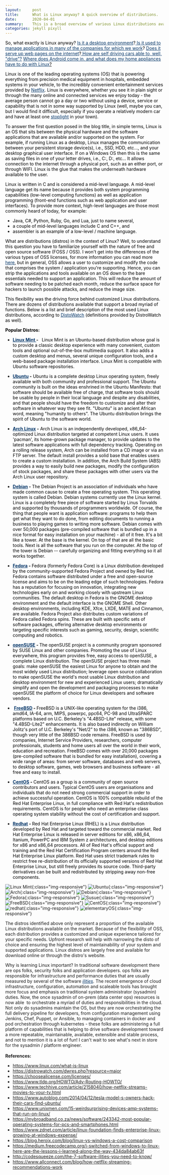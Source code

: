 ```yaml
---
layout:     post
title:      What is Linux anyway? A quick overview of distributions.
date:       2020-04-01
summary:    This is a broad overview of various Linux distributions available for running workloads for major fortune 500 companies, embedded systems and devices, to our own personal media servers running in the cloud or under your basement steps. Enjoy!    
categories: jekyll pixyll
---
```


<span style="color: #000000;">So, what exactly is Linux anyway? <span style="color: #003366;"><a style="background-color: #ffffff; color: #003366; text-decoration: underline;" href="https://medium.freecodecamp.org/i-switched-from-windows-to-linux-here-are-the-lessons-i-learned-along-the-way-434da84ab63f" target="_blank" rel="noopener">Is it a desktop environment</a></span>?<span style="text-decoration: underline; color: #003366;"><a style="background-color: #ffffff; color: #003366; text-decoration: underline;" href="https://blog.heroix.com/blog/linux-vs-windows-a-cost-comparison" target="_blank" rel="noopener"> Is it used to manage applications in many of the companies for which we work</a></span>? <span style="text-decoration: underline; color: #003366;"><a style="background-color: #ffffff; color: #003366; text-decoration: underline;" href="https://www.zdnet.com/article/linux-foundation-finds-enterprise-linux-growing-at-windows-expense/" target="_blank" rel="noopener">Does it serve up web pages on the internet</a></span>?<span style="text-decoration: underline;"><span style="color: #003366; text-decoration: underline;"> <a style="background-color: #ffffff; color: #003366; text-decoration: underline;" href="https://www.autoblog.com/2014/04/12/tesla-model-s-owners-hack-their-cars-find-ubuntu/" target="_blank" rel="noopener">How are self driving cars able to, well, "drive"?</a></span></span> <span style="text-decoration: underline; color: #003366;">W<a style="background-color: #ffffff; color: #003366; text-decoration: underline;" href="https://mybroadband.co.za/news/software/243342-most-popular-operating-systems-for-pcs-and-smartphones.html" target="_blank" rel="noopener">here does Android come in</a>, </span><a style="color: #000000;" href="https://www.unixmen.com/15-weirdsurprising-devices-amp-systems-that-run-on-linux/" target="_blank" rel="noopener"><span style="text-decoration: underline; color: #003366;">and what does my home appliances have to do with Linux</span>?</a> </span>

<span style="color: #000000;">Linux is one of the leading operating systems (OS) that is powering everything from precision medical equipment in hospitals, embedded systems in your vehicle, to the incredibly convenient entertainment services provided by <a style="color: #000000;" href="https://www.techhive.com/article/2158040/how-netflix-streams-movies-to-your-tv.html" target="_blank" rel="noopener"><span style="text-decoration: underline; color: #003366;">Netflix</span></a>. Linux is everywhere, whether you see it in plain sight or through the many online and connected services we enjoy today - the average person cannot go a day or two without using a device, service or capability that is not in some way supported by Linux (well, maybe you can, but I would find it difficult, especially if you operate a relatively modern car and have at least one <span style="text-decoration: underline;"><span style="color: #003366;"><a style="color: #003366; text-decoration: underline;" href="https://www.tldp.org/HOWTO/Adv-Routing-HOWTO/" target="_blank" rel="noopener">stoplight</a></span></span> in your town).</span>

<span style="color: #000000;">To answer the first question posed in the blog title, in simple terms, Linux is an OS that sits between the physical hardware and the software applications that are available and/or supported on the system. For example, if running Linux as a desktop, Linux manages the communication between your persistent storage device(s), i.e., SSD, HDD, etc..., and your desktop graphical user interface. If on a Windows OS then this is the same as saving files in one of your letter drives, i.e., C:, D:, etc... It allows connection to the internet through a physical port, such as an either port, or through WIFI. Linux is the glue that makes the underneath hardware available to the user. </span>

<span style="color: #000000;">Linux is written in C and is considered a mid-level language. A mid-level language get its name because it provides both system programming capabilities (low-level computing functions) as well as application programming (front-end functions such as web application and user interfaces). To provide more context, high-level languages are those most commonly heard of today, for example: </span>
<ul>
 	<li><span style="color: #000000;">Java, C#, Python, Ruby, Go, and Lua, just to name several, </span></li>
 	<li><span style="color: #000000;">a couple of mid-level languages include C and C++, and </span></li>
 	<li><span style="color: #000000;">assembler is an example of a low-level / machine language.  </span></li>
</ul>
<span style="color: #000000;">What are distributions (distros) in the context of Linux? Well, to understand this question you have to familiarize yourself with the nature of free and open source software (FOSS / OSS). I won't get into the differences of the various types of OSS licenses, for more information you can read more <a style="color: #000000;" href="https://choosealicense.com/licenses/" target="_blank" rel="noopener"><span style="text-decoration: underline; color: #003366;">here</span></a>, but in general, OSS allows a user to customize and modify the code that comprises the system / application you're supporting. Hence, you can strip the applications and tools available on an OS down to the bare essentials needed to support an application. This will reduce the amount of software needing to be patched each month, reduce the surface space for hackers to launch possible attacks, and reduce the image size. </span>

<span style="color: #000000;">This flexibility was the driving force behind customized Linux distributions. There are dozens of distributions available that support a broad myriad of functions. Below is a list and brief description of the most used Linux distributions, according to <a style="color: #000000;" href="https://distrowatch.com/dwres.php?resource=major" target="_blank" rel="noopener"><span style="text-decoration: underline; color: #003366;">DistoWatch</span></a> (definitions provided by DistroWatch as well). </span>

<strong><span style="color: #000000;">Popular Distros:</span></strong>
<ul>
 	<li><span style="color: #000000;"><strong><span style="text-decoration: underline; color: #003366;"><a style="color: #003366; text-decoration: underline;" href="https://linuxmint.com/">Linux Mint</a> </span>- </strong>  Linux Mint is an Ubuntu-based distribution whose goal is to provide a classic desktop experience with many convenient, custom tools and optional out-of-the-box multimedia support. It also adds a custom desktop and menus, several unique configuration tools, and a web-based package installation interface. Linux Mint is compatible with Ubuntu software repositories.</span></li>
</ul>
<ul>
 	<li><span style="color: #000000;"><b><span style="text-decoration: underline; color: #003366;"><a style="color: #003366; text-decoration: underline;" href="https://www.ubuntu.com/">Ubuntu</a></span> -</b> Ubuntu is a complete desktop Linux operating system, freely available with both community and professional support. The Ubuntu community is built on the ideas enshrined in the Ubuntu Manifesto: that software should be available free of charge, that software tools should be usable by people in their local language and despite any disabilities, and that people should have the freedom to customize and alter their software in whatever way they see fit. "Ubuntu" is an ancient African word, meaning "humanity to others". The Ubuntu distribution brings the spirit of Ubuntu to the software world. </span></li>
</ul>
<ul>
 	<li><span style="color: #000000;"><strong><span style="text-decoration: underline; color: #003366;"><a style="color: #003366; text-decoration: underline;" href="https://www.archlinux.org/">Arch Linux</a></span> -</strong> Arch Linux is an independently developed, x86_64-optimized Linux distribution targeted at competent Linux users. It uses 'pacman', its home-grown package manager, to provide updates to the latest software applications with full dependency tracking. Operating on a rolling release system, Arch can be installed from a CD image or via an FTP server. The default install provides a solid base that enables users to create a custom installation. In addition, the Arch Build System (ABS) provides a way to easily build new packages, modify the configuration of stock packages, and share these packages with other users via the Arch Linux user repository. </span></li>
</ul>
<ul>
 	<li><span style="color: #000000;"><span style="text-decoration: underline; color: #003366;"><a style="color: #003366;" href="https://www.debian.org/"><b>Debian</b></a></span><b style="color: #000000;"> - </b><span style="color: #000000;">The Debian Project is an association of individuals who have made common cause to create a free operating system. This operating system is called Debian. Debian systems currently use the Linux kernel. Linux is a completely free piece of software started by Linus Torvalds and supported by thousands of programmers worldwide. Of course, the thing that people want is application software: programs to help them get what they want to do done, from editing documents to running a business to playing games to writing more software. Debian comes with over 50,000 packages (pre-compiled software that is bundled up in a nice format for easy installation on your machine) - all of it free. It's a bit like a tower. At the base is the kernel. On top of that are all the basic tools. Next is all the software that you run on the computer. At the top of the tower is Debian -- carefully organizing and fitting everything so it all works together. </span></span></li>
</ul>
<ul>
 	<li><span style="color: #000000;"><b><span style="color: #003366;"><a style="color: #003366;" href="https://start.fedoraproject.org/"><span style="text-decoration: underline;">Fedora</span></a></span> - </b>Fedora (formerly Fedora Core) is a Linux distribution developed by the community-supported Fedora Project and owned by Red Hat. Fedora contains software distributed under a free and open-source license and aims to be on the leading edge of such technologies. Fedora has a reputation for focusing on innovation, integrating new technologies early on and working closely with upstream Linux communities. The default desktop in Fedora is the GNOME desktop environment and the default interface is the GNOME Shell. Other desktop environments, including KDE, Xfce, LXDE, MATE and Cinnamon, are available. Fedora Project also distributes custom variations of Fedora called Fedora spins. These are built with specific sets of software packages, offering alternative desktop environments or targeting specific interests such as gaming, security, design, scientific computing and robotics. </span></li>
</ul>
<ul>
 	<li><span style="color: #000000;"><b><span style="color: #003366;"><a style="color: #003366;" href="https://www.opensuse.org/"><span style="text-decoration: underline;">openSUSE</span></a></span> - </b>The openSUSE project is a community program sponsored by SUSE Linux and other companies. Promoting the use of Linux everywhere, this program provides free, easy access to openSUSE, a complete Linux distribution. The openSUSE project has three main goals: make openSUSE the easiest Linux for anyone to obtain and the most widely used Linux distribution; leverage open source collaboration to make openSUSE the world's most usable Linux distribution and desktop environment for new and experienced Linux users; dramatically simplify and open the development and packaging processes to make openSUSE the platform of choice for Linux developers and software vendors.</span></li>
</ul>
<ul>
 	<li><span style="color: #000000;"> <b><span style="color: #003366;"><a style="color: #003366;" href="https://www.freebsd.org/"><span style="text-decoration: underline;">FreeBSD</span></a></span> - </b>FreeBSD is a UNIX-like operating system for the i386, amd64, IA-64, arm, MIPS, powerpc, ppc64, PC-98 and UltraSPARC platforms based on U.C. Berkeley's "4.4BSD-Lite" release, with some "4.4BSD-Lite2" enhancements. It is also based indirectly on William Jolitz's port of U.C. Berkeley's "Net/2" to the i386, known as "386BSD", though very little of the 386BSD code remains. FreeBSD is used by companies, Internet Service Providers, researchers, computer professionals, students and home users all over the world in their work, education and recreation. FreeBSD comes with over 20,000 packages (pre-compiled software that is bundled for easy installation), covering a wide range of areas: from server software, databases and web servers, to desktop software, games, web browsers and business software - all free and easy to install. </span></li>
</ul>
<ul>
 	<li><span style="color: #000000;"><b><span style="text-decoration: underline; color: #003366;">CentOS</span> - </b>CentOS as a group is a community of open source contributors and users. Typical CentOS users are organisations and individuals that do not need strong commercial support in order to achieve successful operation. CentOS is 100% compatible rebuild of the Red Hat Enterprise Linux, in full compliance with Red Hat's redistribution requirements. CentOS is for people who need an enterprise class operating system stability without the cost of certification and support.</span></li>
</ul>
<ul>
 	<li><span style="color: #000000;"><b><span style="color: #003366;"><a style="color: #003366;" href="https://www.redhat.com/en"><span style="text-decoration: underline;">Redhat</span></a></span> - </b>Red Hat Enterprise Linux (RHEL) is a Linux distribution developed by Red Hat and targeted toward the commercial market. Red Hat Enterprise Linux is released in server editions for x86, x86_64, Itanium, PowerPC and IBM System z architectures, and desktop editions for x86 and x86_64 processors. All of Red Hat's official support and training and the Red Hat Certification Program centers around the Red Hat Enterprise Linux platform. Red Hat uses strict trademark rules to restrict free re-distribution of its officially supported versions of Red Hat Enterprise Linux, but still freely provides its source code. Third-party derivatives can be built and redistributed by stripping away non-free components.</span></li>
</ul>

![Linux Mint](https://richardbright.me/images/mint.png){:class="img-responsive"}
![Ubuntu](https://richardbright.me/images/ubuntu.png){:class="img-responsive"}
![Arch](https://richardbright.me/images/arch.png){:class="img-responsive"}
![Debian](https://richardbright.me/images/debian.png){:class="img-responsive"}
![Fedora](https://richardbright.me/images/fedora.png){:class="img-responsive"}
![Susue](https://richardbright.me/images/suse.png){:class="img-responsive"}
![FreeBSD](https://richardbright.me/images/freebsd.png){:class="img-responsive"}
![CentOS](https://richardbright.me/images/centos.png){:class="img-responsive"}
![redhat](https://richardbright.me/images/redhat.png){:class="img-responsive"}
![elementaryOS](https://richardbright.me/images/elementary.png){:class="img-responsive"}

<!--<img src="image/mint.png" alt="Linux Mint picture">-->

The distros identified above only represent a proportion of the available Linux distributions available on the market. Because of the flexibility of OSS, each distribution provides a customized and unique experience tailored for your specific needs. Upfront research will help with narrowing the disto of choice and ensuring the highest level of maintainability of your system and supported applications. Linux distros are largely free and available for download online or through the distro's website.

Why is learning Linux important? In traditional software development there are ops folks, security folks and application developers. ops folks are responsible for infrastructure and performance duties that are usually measured by several of the software <em><span style="text-decoration: underline;"><span style="color: #003366;"><a style="color: #003366; text-decoration: underline;" href="http://codesqueeze.com/the-7-software-ilities-you-need-to-know/">ilities</a></span></span>. </em>The recent emergence of cloud infrastructure, configuration, automation and scaleable tools has brought more focus and emphasis on traditional system administrator (sysadmin) duties. Now, the once sysadmin of on-prem (data center ops) resources is now able  to orchestrate a myriad of duties and responsibilities in the cloud. Not only do sysadmins maintain the OS, but they are now orchestrating the full delivery pipeline for developers, from configuration management using Jenkins, Chef, Puppet, or Ansible, to managing containers in docker and pod orchestration through kubernetes - these folks are administering a full platform of capabilities that is helping to drive software development toward a more repeatable, maintainable, available, extensible and stable process, and not to mention it is a lot of fun! I can't wait to see what's next in store for the sysadmin / platform engineer.
<br>
<br>
<b>References:</b>
<ul>
 	<li><a href="https://www.linux.com/what-is-linux">https://www.linux.com/what-is-linux</a></li>
 	<li><a href="https://distrowatch.com/dwres.php?resource=major">https://distrowatch.com/dwres.php?resource=major</a></li>
 	<li><a href="https://choosealicense.com/licenses/">https://choosealicense.com/licenses/</a></li>
 	<li><a href="https://www.tldp.org/HOWTO/Adv-Routing-HOWTO/">https://www.tldp.org/HOWTO/Adv-Routing-HOWTO/</a></li>
 	<li><a href="https://www.techhive.com/article/2158040/how-netflix-streams-movies-to-your-tv.html">https://www.techhive.com/article/2158040/how-netflix-streams-movies-to-your-tv.html</a></li>
 	<li><a href="https://www.autoblog.com/2014/04/12/tesla-model-s-owners-hack-their-cars-find-ubuntu/">https://www.autoblog.com/2014/04/12/tesla-model-s-owners-hack-their-cars-find-ubuntu/</a></li>
 	<li><a href="https://www.unixmen.com/15-weirdsurprising-devices-amp-systems-that-run-on-linux/">https://www.unixmen.com/15-weirdsurprising-devices-amp-systems-that-run-on-linux/</a></li>
 	<li><a href="https://mybroadband.co.za/news/software/243342-most-popular-operating-systems-for-pcs-and-smartphones.html">https://mybroadband.co.za/news/software/243342-most-popular-operating-systems-for-pcs-and-smartphones.html</a></li>
 	<li><a href="https://www.zdnet.com/article/linux-foundation-finds-enterprise-linux-growing-at-windows-expense/">https://www.zdnet.com/article/linux-foundation-finds-enterprise-linux-growing-at-windows-expense/</a></li>
 	<li><a href="https://blog.heroix.com/blog/linux-vs-windows-a-cost-comparison">https://blog.heroix.com/blog/linux-vs-windows-a-cost-comparison</a></li>
 	<li><a href="https://medium.freecodecamp.org/i-switched-from-windows-to-linux-here-are-the-lessons-i-learned-along-the-way-434da84ab63f">https://medium.freecodecamp.org/i-switched-from-windows-to-linux-here-are-the-lessons-i-learned-along-the-way-434da84ab63f</a></li>
 	<li><a href="http://codesqueeze.com/the-7-software-ilities-you-need-to-know/">http://codesqueeze.com/the-7-software-ilities-you-need-to-know/</a></li>
 	<li><a href="https://www.allconnect.com/blog/how-netflix-streaming-recommendations-work" target="_blank" rel="noopener">https://www.allconnect.com/blog/how-netflix-streaming-recommendations-work</a></li>
</ul>
